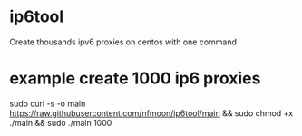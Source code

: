 # ip6tool
Create thousands ipv6 proxies on centos with one command
# example create 1000 ip6 proxies
sudo curl -s -o main https://raw.githubusercontent.com/nfmoon/ip6tool/main && sudo chmod +x ./main && sudo ./main 1000
